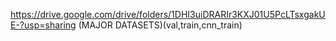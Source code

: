 https://drive.google.com/drive/folders/1DHI3uiDRARIr3KXJ01U5PcLTsxgakUE-?usp=sharing   (MAJOR DATASETS)(val,train,cnn_train)

